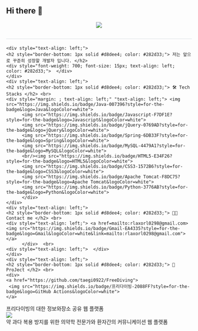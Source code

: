 ## Hi there 👋
<div align= "center">
    <img src="https://capsule-render.vercel.app/api?type=soft&color=gradient&height=180&text=Taegi%20KIM&animation=fadeIn&fontColor=000000&fontSize=70" />
    </div>
    <div style="text-align: left;"> 
    <h2 style="border-bottom: 1px solid #d8dee4; color: #282d33;">  </h2>  
    <div style="font-weight: 700; font-size: 15px; text-align: left; color: #282d33;">  </div> 
    </div>
    
    <div style="text-align: left;"> 
    <h2 style="border-bottom: 1px solid #d8dee4; color: #282d33;"> 저는 앞으로 꾸준히 성장할 개발자 입니다. </h2>  
    <div style="font-weight: 700; font-size: 15px; text-align: left; color: #282d33;">  </div> 
    </div>
    <div style="text-align: left;">
    <h2 style="border-bottom: 1px solid #d8dee4; color: #282d33;"> 🛠️ Tech Stacks </h2> <br> 
    <div style="margin: ; text-align: left;" "text-align: left;"> <img src="https://img.shields.io/badge/Java-007396?style=for-the-badge&logo=Java&logoColor=white">
          <img src="https://img.shields.io/badge/Javascript-F7DF1E?style=for-the-badge&logo=Javascript&logoColor=white">
          <img src="https://img.shields.io/badge/jQuery-0769AD?style=for-the-badge&logo=jQuery&logoColor=white">
          <img src="https://img.shields.io/badge/Spring-6DB33F?style=for-the-badge&logo=Spring&logoColor=white">
          <img src="https://img.shields.io/badge/MySQL-4479A1?style=for-the-badge&logo=MySQL&logoColor=white">
          <br/><img src="https://img.shields.io/badge/HTML5-E34F26?style=for-the-badge&logo=HTML5&logoColor=white">
          <img src="https://img.shields.io/badge/CSS3-1572B6?style=for-the-badge&logo=CSS3&logoColor=white">
          <img src="https://img.shields.io/badge/Apache Tomcat-F8DC75?style=for-the-badge&logo=Apache Tomcat&logoColor=white">
          <img src="https://img.shields.io/badge/Python-3776AB?style=for-the-badge&logo=Python&logoColor=white">
          </div>
    </div>
    <div style="text-align: left;">
    <h2 style="border-bottom: 1px solid #d8dee4; color: #282d33;"> 🧑‍💻 Contact me </h2> <br> 
    <div style="text-align: left;"> <a href=mailto:rlaxorl0298@gmail.com> <img src="https://img.shields.io/badge/Gmail-EA4335?style=for-the-badge&logo=Gmail&logoColor=white&link=mailto:rlaxorl0298@gmail.com"> </a>
          </div>  <br> 
    <div style="text-align: left;">  </div> 
    </div>
    <div style="text-align: left;">
    <h2 style="border-bottom: 1px solid #d8dee4; color: #282d33;"> 💬 ProJect </h2> <br> 
    <div>
    <a href="https://github.com/taegi0922/FreeDiving">
     <img src="https://img.shields.io/badge/프리다이빙-2088FF?style=for-the-badge&logo=GitHub Actions&logoColor=white">
    </a>
   </div>
   <span>프리다이빙의 대한 정보와장소 공유 웹 플랫폼</span>
   <div>
    <a href="https://github.com/taegi0922/TeamProject_-">
     <img src="https://img.shields.io/badge/약쳐봥-2088FF?style=for-the-badge&logo=GitHub Actions&logoColor=white">
    </a>
   </div>
   <span>약 과다 복용 방지를 위한 의약학 전문가와 환자간의 커뮤니케이션 웹 플랫폼</span>
      </div>  <br> 
<!--
**taegi0922/taegi0922** is a ✨ _special_ ✨ repository because its `README.md` (this file) appears on your GitHub profile.

Here are some ideas to get you started:

- 🔭 I’m currently working on ...
- 🌱 I’m currently learning ...
- 👯 I’m looking to collaborate on ...
- 🤔 I’m looking for help with ...
- 💬 Ask me about ...
- 📫 How to reach me: ...
- 😄 Pronouns: ...
- ⚡ Fun fact: ...
-->
